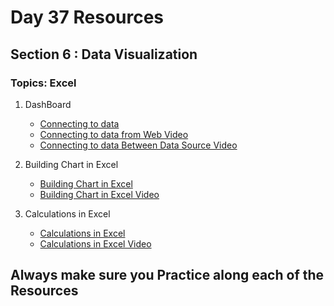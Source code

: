 # Day 37 Resources 

## Section 6 : Data Visualization

### Topics: Excel

1. DashBoard
    * [Connecting to data](https://www.tutorialspoint.com/advanced_excel/advanced_excel_external_data_connection.htm)
    * [Connecting to data from Web Video](https://www.youtube.com/watch?v=pCl3EMg5IRs)
    * [Connecting to data Between Data Source Video](https://www.youtube.com/watch?v=ze7c96Lkrww)

2. Building Chart in Excel
    * [Building Chart in Excel](https://www.excel-easy.com/data-analysis/charts.html)
    * [Building Chart in Excel Video](https://www.youtube.com/watch?v=64DSXejsYbo)
    
3. Calculations in Excel
    * [Calculations in Excel](https://www.simplilearn.com/tutorials/excel-tutorial/excel-formulas)
    * [Calculations in Excel Video](https://www.youtube.com/watch?v=RgvdCHjOKYg)

## Always make sure you Practice along each of the Resources 


